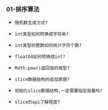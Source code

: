 ### 01-排序算法
  - `随机数生成方式?`
  
  - `int类型如何转换成字符串?`
  
  - `int类型的整数如何统计字符个数?`
  
  - `float64如何转换成int?`
  
  - `Math.pow()返回值的类型?`
  
  - `slice数据结构的追加原理?`
  
  - `初始化slice数据结构,一定需要指定容量吗?`
  
  - `slice的api了解程度?`